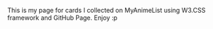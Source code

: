 This is my page for cards I collected on MyAnimeList using W3.CSS framework and GitHub Page. Enjoy :p